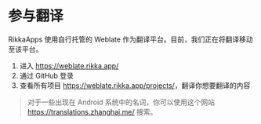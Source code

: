 # 参与翻译

RikkaApps 使用自行托管的 Weblate 作为翻译平台。目前，我们正在将翻译移动至该平台。

1. 进入 <https://weblate.rikka.app/>
2. 通过 GitHub 登录
3. 查看所有项目 <https://weblate.rikka.app/projects/>，翻译你想要翻译的内容

> 对于一些出现在 Android 系统中的名词，你可以使用这个网站 <https://translations.zhanghai.me/> 搜索。